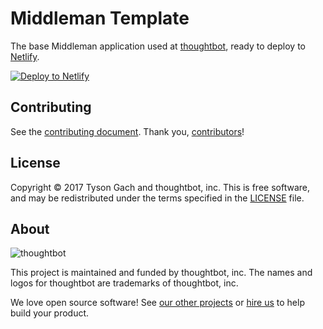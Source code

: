 # Middleman Template

The base Middleman application used at [thoughtbot], ready to deploy
to [Netlify].

[![Deploy to Netlify](https://www.netlify.com/img/deploy/button.svg)](https://app.netlify.com/start/deploy?repository=https://github.com/thoughtbot/middleman-template)

  [thoughtbot]: https://thoughtbot.com/
  [Netlify]: https://www.netlify.com/

## Contributing

See the [contributing document].
Thank you, [contributors]!

  [contributing document]: CONTRIBUTING.md
  [contributors]: https://github.com/thoughtbot/middleman-aria_current/graphs/contributors

## License

Copyright © 2017 Tyson Gach and thoughtbot, inc. This is free software, and may
be redistributed under the terms specified in the [LICENSE] file.

  [license]: LICENSE.md

## About

![thoughtbot](http://presskit.thoughtbot.com/images/thoughtbot-logo-for-readmes.svg)

This project is maintained and funded by thoughtbot, inc. The names and logos
for thoughtbot are trademarks of thoughtbot, inc.

We love open source software! See [our other projects][community] or
[hire us][hire] to help build your product.

  [community]: https://thoughtbot.com/community?utm_source=github
  [hire]: https://thoughtbot.com/hire-us?utm_source=github
